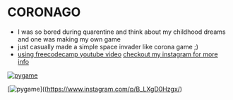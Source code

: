 # CORONAGO

* I was so bored during quarentine and think about my childhood dreams and one was making my own game 
* just casually made a simple space invader like corona game ;)
* [using freecodecamp youtube video](https://www.youtube.com/watch?v=FfWpgLFMI7w)
[checkout my instagram for more info](https://www.instagram.com/p/B_LXgD0Hzgx/)

[![pygame](http://img.youtube.com/vi/FfWpgLFMI7w/0.jpg)](http://www.youtube.com/watch?v=FfWpgLFMI7w"pygame")



[![pygame](http://img.instagram.com/vi/B_LXgD0Hzgx/0.jpg)]((https://www.instagram.com/p/B_LXgD0Hzgx/)
